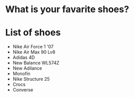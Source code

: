 # What is your favarite shoes?

# List of shoes
- Nike Air Force 1 '07
- Nike Air Max 90 Lv8
- Adidas 4D
- New Balance WL574Z
- New Adilance
- Monofin
- Nike Structure 25
- Crocs
- Converse
